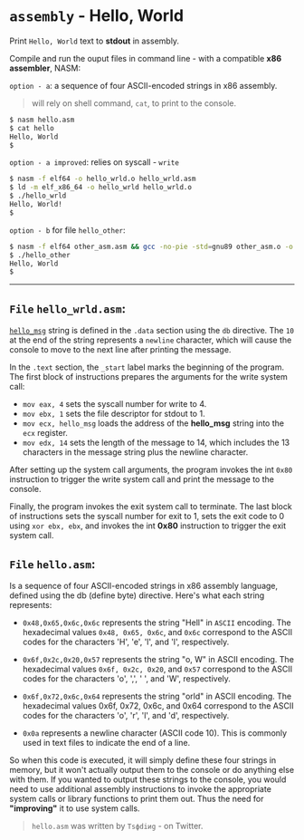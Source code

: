# `assembly` - Hello, World

Print `Hello, World` text to **stdout** in assembly.

Compile and run the ouput files in command line - with a compatible **x86 assembler**, NASM:

`option - a`: a sequence of four ASCII-encoded strings in x86 assembly.		 
> will rely on shell command, `cat`, to print to the console.
```bash
$ nasm hello.asm
$ cat hello
Hello, World
$
```

`option - a improved`: relies on syscall - `write`
```bash
$ nasm -f elf64 -o hello_wrld.o hello_wrld.asm
$ ld -m elf_x86_64 -o hello_wrld hello_wrld.o
$ ./hello_wrld
Hello, World!
$
```

`option - b` for file `hello_other`:
```bash
$ nasm -f elf64 other_asm.asm && gcc -no-pie -std=gnu89 other_asm.o -o hello_other
$ ./hello_other
Hello, World
$
```

---
## `File` `hello_wrld.asm`: 	  
[`hello_msg`](./hello_wrld.asm) string is defined in the `.data` section using the `db` directive. The `10` at the end of the string represents a `newline` character, which will cause the console to move to the next line after printing the message.

In the `.text` section, the `_start` label marks the beginning of the program. The first block of instructions prepares the arguments for the write system call:

* `mov eax, 4` sets the syscall number for write to 4.
* `mov ebx, 1` sets the file descriptor for stdout to 1.
* `mov ecx, hello_msg` loads the address of the **hello_msg** string into the `ecx` register.
* `mov edx, 14` sets the length of the message to 14, which includes the 13 characters in the message string plus the newline character.

After setting up the system call arguments, the program invokes the int `0x80` instruction to trigger the write system call and print the message to the console.

Finally, the program invokes the exit system call to terminate. The last block of instructions sets the syscall number for exit to 1, sets the exit code to 0 using `xor ebx, ebx`, and invokes the int **0x80** instruction to trigger the exit system call.

## `File` `hello.asm`:  	 
Is a sequence of four ASCII-encoded strings in x86 assembly language, defined using the db (define byte) directive. Here's what each string represents:

* `0x48,0x65,0x6c,0x6c` represents the string "Hell" in `ASCII` encoding. The hexadecimal values `0x48, 0x65, 0x6c`, and `0x6c` correspond to the ASCII codes for the characters 'H', 'e', 'l', and 'l', respectively.

* `0x6f,0x2c,0x20,0x57` represents the string "o, W" in ASCII encoding. The hexadecimal values `0x6f, 0x2c, 0x20`, and `0x57` correspond to the ASCII codes for the characters 'o', ',', ' ', and 'W', respectively.

* `0x6f,0x72,0x6c,0x64` represents the string "orld" in ASCII encoding. The hexadecimal values 0x6f, 0x72, 0x6c, and 0x64 correspond to the ASCII codes for the characters 'o', 'r', 'l', and 'd', respectively.

* `0x0a` represents a newline character (ASCII code 10). This is commonly used in text files to indicate the end of a line.

So when this code is executed, it will simply define these four strings in memory, but it won't actually output them to the console or do anything else with them. If you wanted to output these strings to the console, you would need to use additional assembly instructions to invoke the appropriate system calls or library functions to print them out. Thus the need for **"improving"** it to use system calls.
> `hello.asm` was written by `Тsфdiиg` - on Twitter.
